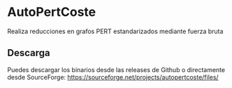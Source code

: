 # AutoPertCoste
Realiza reducciones en grafos PERT estandarizados mediante fuerza bruta
## Descarga
Puedes descargar los binarios desde las releases de Github o directamente desde SourceForge: https://sourceforge.net/projects/autopertcoste/files/